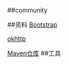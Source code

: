  ##community
 
##资料
[Bootstrap](https://v3.bootcss.com/getting-started/#download) 

[okhttp](https://square.github.io/okhttp/)

[Maven仓库](https://mvnrepository.com/)
##工具
